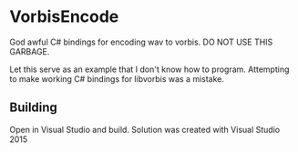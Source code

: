 # VorbisEncode
God awful C# bindings for encoding wav to vorbis. DO NOT USE THIS GARBAGE.

Let this serve as an example that I don't know how to program. Attempting to make working C# bindings for libvorbis was a mistake.


## Building
Open in Visual Studio and build. Solution was created with Visual Studio 2015